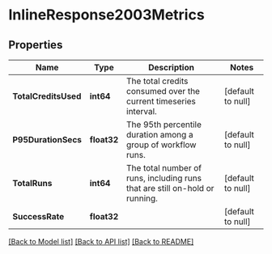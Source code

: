 # InlineResponse2003Metrics

## Properties
Name | Type | Description | Notes
------------ | ------------- | ------------- | -------------
**TotalCreditsUsed** | **int64** | The total credits consumed over the current timeseries interval. | [default to null]
**P95DurationSecs** | **float32** | The 95th percentile duration among a group of workflow runs. | [default to null]
**TotalRuns** | **int64** | The total number of runs, including runs that are still on-hold or running. | [default to null]
**SuccessRate** | **float32** |  | [default to null]

[[Back to Model list]](../README.md#documentation-for-models) [[Back to API list]](../README.md#documentation-for-api-endpoints) [[Back to README]](../README.md)

